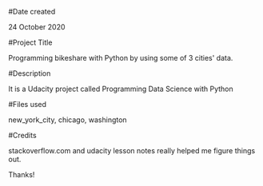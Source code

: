 #Date created

24 October 2020 


#Project Title

Programming bikeshare with Python by using some of 3 cities' data.


#Description

It is a Udacity project called Programming Data Science with Python


#Files used

new_york_city, chicago, washington


#Credits

stackoverflow.com and udacity lesson notes really helped me figure things out.


Thanks!
